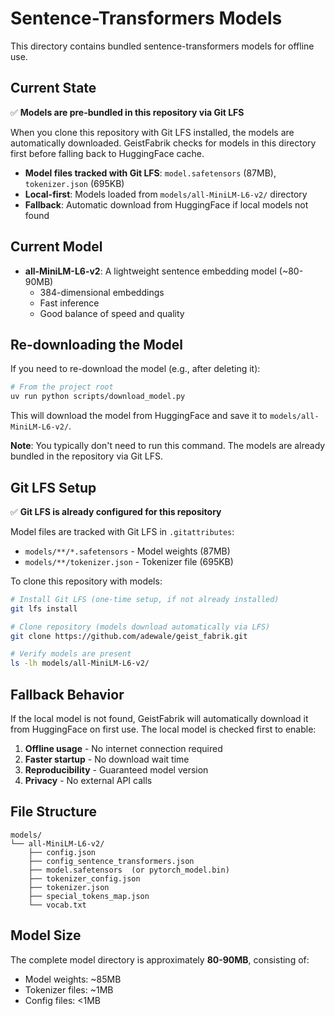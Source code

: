 # Sentence-Transformers Models

This directory contains bundled sentence-transformers models for offline use.

## Current State

✅ **Models are pre-bundled in this repository via Git LFS**

When you clone this repository with Git LFS installed, the models are automatically downloaded. GeistFabrik checks for models in this directory first before falling back to HuggingFace cache.

- **Model files tracked with Git LFS**: `model.safetensors` (87MB), `tokenizer.json` (695KB)
- **Local-first**: Models loaded from `models/all-MiniLM-L6-v2/` directory
- **Fallback**: Automatic download from HuggingFace if local models not found

## Current Model

- **all-MiniLM-L6-v2**: A lightweight sentence embedding model (~80-90MB)
  - 384-dimensional embeddings
  - Fast inference
  - Good balance of speed and quality

## Re-downloading the Model

If you need to re-download the model (e.g., after deleting it):

```bash
# From the project root
uv run python scripts/download_model.py
```

This will download the model from HuggingFace and save it to `models/all-MiniLM-L6-v2/`.

**Note**: You typically don't need to run this command. The models are already bundled in the repository via Git LFS.

## Git LFS Setup

✅ **Git LFS is already configured for this repository**

Model files are tracked with Git LFS in `.gitattributes`:
- `models/**/*.safetensors` - Model weights (87MB)
- `models/**/tokenizer.json` - Tokenizer file (695KB)

To clone this repository with models:

```bash
# Install Git LFS (one-time setup, if not already installed)
git lfs install

# Clone repository (models download automatically via LFS)
git clone https://github.com/adewale/geist_fabrik.git

# Verify models are present
ls -lh models/all-MiniLM-L6-v2/
```

## Fallback Behavior

If the local model is not found, GeistFabrik will automatically download it from HuggingFace on first use. The local model is checked first to enable:

1. **Offline usage** - No internet connection required
2. **Faster startup** - No download wait time
3. **Reproducibility** - Guaranteed model version
4. **Privacy** - No external API calls

## File Structure

```
models/
└── all-MiniLM-L6-v2/
    ├── config.json
    ├── config_sentence_transformers.json
    ├── model.safetensors  (or pytorch_model.bin)
    ├── tokenizer_config.json
    ├── tokenizer.json
    ├── special_tokens_map.json
    └── vocab.txt
```

## Model Size

The complete model directory is approximately **80-90MB**, consisting of:
- Model weights: ~85MB
- Tokenizer files: ~1MB
- Config files: <1MB
